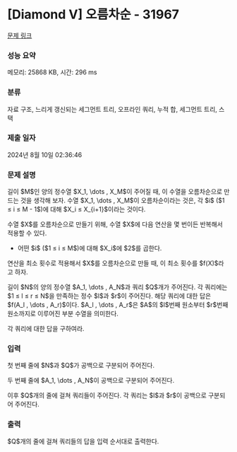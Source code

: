 # [Diamond V] 오름차순 - 31967 

[문제 링크](https://www.acmicpc.net/problem/31967) 

### 성능 요약

메모리: 25868 KB, 시간: 296 ms

### 분류

자료 구조, 느리게 갱신되는 세그먼트 트리, 오프라인 쿼리, 누적 합, 세그먼트 트리, 스택

### 제출 일자

2024년 8월 10일 02:36:46

### 문제 설명

<p>길이 $M$인 양의 정수열 $X_1, \dots , X_M$이 주어질 때, 이 수열을 오름차순으로 만드는 것을 생각해 보자. 수열 $X_1, \dots , X_M$이 오름차순이라는 것은, 각 $i$ ($1 ≤ i ≤ M - 1$)에 대해 $X_i ≤ X_{i+1}$이라는 것이다.</p>

<p>수열 $X$를 오름차순으로 만들기 위해, 수열 $X$에 다음 연산을 몇 번이든 반복해서 적용할 수 있다.</p>

<ul>
	<li>어떤 $i$ ($1 ≤ i ≤ M$)에 대해 $X_i$에 $2$를 곱한다.</li>
</ul>

<p>연산을 최소 횟수로 적용해서 $X$를 오름차순으로 만들 때, 이 최소 횟수를 $f(X)$라고 하자.</p>

<p>길이 $N$의 양의 정수열 $A_1, \dots , A_N$과 쿼리 $Q$개가 주어진다. 각 쿼리에는 $1 ≤ l ≤ r ≤ N$을 만족하는 정수 $l$과 $r$이 주어진다. 해당 쿼리에 대한 답은 $f(A_l , \dots , A_r)$이다. $A_l , \dots , A_r$은 $A$의 $l$번째 원소부터 $r$번째 원소까지로 이루어진 부분 수열을 의미한다.</p>

<p>각 쿼리에 대한 답을 구하여라.</p>

### 입력 

 <p>첫 번째 줄에 $N$과 $Q$가 공백으로 구분되어 주어진다.</p>

<p>두 번째 줄에 $A_1, \dots , A_N$이 공백으로 구분되어 주어진다.</p>

<p>이후 $Q$개의 줄에 걸쳐 쿼리들이 주어진다. 각 쿼리는 $l$과 $r$이 공백으로 구분되어 주어진다.</p>

### 출력 

 <p>$Q$개의 줄에 걸쳐 쿼리들의 답을 입력 순서대로 출력한다.</p>


